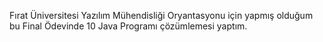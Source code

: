Fırat Üniversitesi Yazılım Mühendisliği Oryantasyonu için yapmış olduğum bu Final Ödevinde 10 Java Programı çözümlemesi yaptım.
